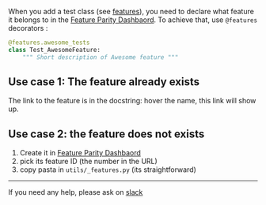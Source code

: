 When you add a test class (see [features](./features.md)), you need to declare what feature it belongs to in the [Feature Parity Dashbaord](https://feature-parity.us1.prod.dog/). To achieve that, use `@features` decorators : 


```python
@features.awesome_tests
class Test_AwesomeFeature:
    """ Short description of Awesome feature """
```

## Use case 1: The feature already exists

The link to the feature is in the docstring: hover the name, this link will show up.

## Use case 2: the feature does not exists

1. Create it in [Feature Parity Dashbaord](https://feature-parity.us1.prod.dog/)
2. pick its feature ID (the number in the URL)
3. copy pasta in `utils/_features.py` (its straightforward)

----

If you need any help, please ask on [slack](https://dd.enterprise.slack.com/archives/C025TJ4RZ8X)
